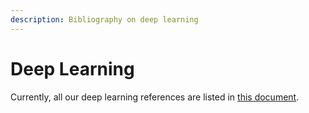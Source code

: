 ```yaml
---
description: Bibliography on deep learning
---
```


# Deep Learning

Currently, all our deep learning references are listed in [this document](https://docs.google.com/document/d/1cjiLMqNFax_Gz2L9NME45SAW6tYcIqoruX08najHo_U/edit#heading=h.24jdw168nw03). 

